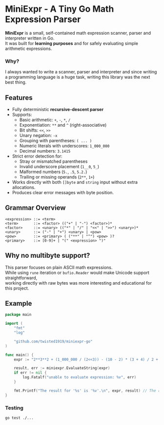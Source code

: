 # MiniExpr - A Tiny Go Math Expression Parser

**MiniExpr** is a small, self-contained math expression scanner, parser and interpreter written in Go.  
It was built for **learning purposes** and for safely evaluating simple arithmetic expressions.

### Why?
I always wanted to write a scanner, parser and interpreter and since writing a programming language is a huge task, 
writing this library was the next best thing.  

## Features
- Fully deterministic **recursive-descent parser**    
- Supports:
    - Basic arithmetic: `+`, `-`, `*`, `/`
    - Exponentiation: `**` and `^` (right-associative)
    - Bit shifts: `<<`, `>>`
    - Unary negation: `-x`
    - Grouping with parentheses: `( ... )`
    - Numeric literals with underscores: `1_000_000`
    - Decimal numbers: `3.1415`
- Strict error detection for:
    - Stray or mismatched parentheses
    - Invalid underscore placement (`1__0`, `5_`)
    - Malformed numbers (`5.`, `.5`, `5.2.`)
    - Trailing or missing operands (`2**`, `1+`)
- Works directly with both `[]byte` and `string` input without extra allocations.
- Produces clear error messages with byte position. 

## Grammar Overview
```bnf
<expression> ::= <term>
<term>       ::= <factor> (("+" | "-") <factor>)*
<factor>     ::= <unary> (("*" | "/" | "<<" | ">>") <unary>)*
<unary>      ::= ("-" | "+") <unary> | <pow>
<pow>        ::= <primary> ( ("**" | "^") <pow> )?
<primary>    ::= [0-9]+ | "(" <expression> ")"
```  

## Why no multibyte support?  
This parser focuses on plain ASCII math expressions.    
While using `rune` iteration or `bufio.Reader` would make Unicode support straightforward,  
working directly with raw bytes was more interesting and educational for this project.  

## Example

```go
package main

import (
	"fmt"
	"log"

	"github.com/twisted1919/miniexpr-go"
)

func main() {
	expr := "2**3**2 + (1_000_000 / (2<<3)) - (10 - 2) * (3 + 4) / 2 + -(5<<2) + (16>>3) + -2**2 + (-2)**3"

	result, err := miniexpr.EvaluateString(expr)
	if err != nil {
		log.Fatalf("unable to evaluate expression: %v", err)
	}

	fmt.Printf("The result for '%s' is '%v'.\n", expr, result) // The result is: 62954
}

```

### Testing
```bash 
go test ./...
```